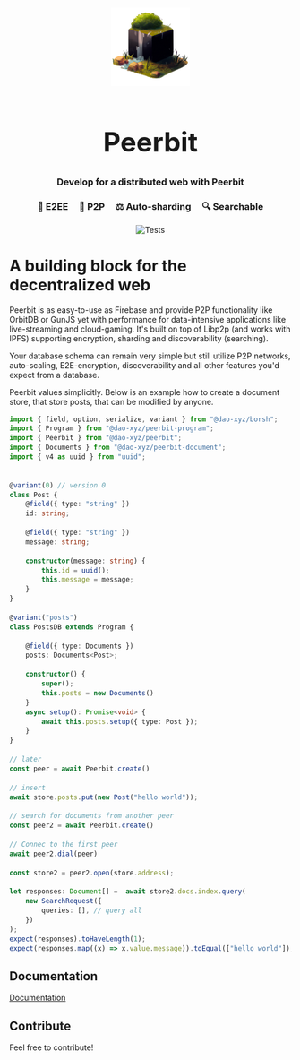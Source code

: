 
<br>
<p align="center">
    <img width="140" src="./docs/peerbit-logo.png"  alt="Peerbit icon Icon">
</p>

<h1 align="center" style="font-size: 5vmin;">
    <strong>
        Peerbit
   </strong>
</h1>

<h3 align="center">
    Develop for a distributed web with Peerbit
</h3>

<h3 align="center">🤫 E2EE &nbsp; &nbsp; 👯 P2P &nbsp; &nbsp; ⚖️ Auto-sharding  &nbsp; &nbsp;  🔍 Searchable</h3>

<p align="center">
<img src="https://github.com/dao-xyz/peerbit/actions/workflows/ci.yml/badge.svg" alt="Tests")
</p>

# A building block for the decentralized web
Peerbit is as easy-to-use as Firebase and provide P2P functionality like OrbitDB or GunJS yet with performance for data-intensive applications like live-streaming and cloud-gaming. It's built on top of Libp2p (and works with IPFS) supporting encryption, sharding and discoverability (searching). 

Your database schema can remain very simple but still utilize P2P networks, auto-scaling, E2E-encryption, discoverability and all other features you'd expect from a database. 

Peerbit values simplicitly. Below is an example how to create a document store, that store posts, that can be modified by anyone.

```typescript 
import { field, option, serialize, variant } from "@dao-xyz/borsh";
import { Program } from "@dao-xyz/peerbit-program";
import { Peerbit } from "@dao-xyz/peerbit";
import { Documents } from "@dao-xyz/peerbit-document";
import { v4 as uuid } from "uuid";


@variant(0) // version 0
class Post {
    @field({ type: "string" })
    id: string;

    @field({ type: "string" })
    message: string;

    constructor(message: string) {
        this.id = uuid();
		this.message = message;
    }
}

@variant("posts")
class PostsDB extends Program {

    @field({ type: Documents })
    posts: Documents<Post>;

    constructor() {
        super();
        this.posts = new Documents()
    }
    async setup(): Promise<void> {
        await this.posts.setup({ type: Post });
    }
}

// later 
const peer = await Peerbit.create()

// insert
await store.posts.put(new Post("hello world"));

// search for documents from another peer
const peer2 = await Peerbit.create()

// Connec to the first peer
await peer2.dial(peer) 

const store2 = peer2.open(store.address);

let responses: Document[] =  await store2.docs.index.query(
    new SearchRequest({
        queries: [], // query all
    })
);
expect(responses).toHaveLength(1);
expect(responses.map((x) => x.value.message)).toEqual(["hello world"]);
```


## Documentation
[Documentation](https://peerbit.org)

## Contribute
Feel free to contribute!
